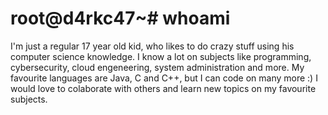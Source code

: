 # root@d4rkc47~# whoami
I'm just a regular 17 year old kid, who likes to do crazy stuff using his computer science knowledge. I know a lot on subjects like programming, cybersecurity, cloud engeneering, system administration and more. My favourite languages are Java, C and C++, but I can code on many more :) I would love to colaborate with others and learn new topics on my favourite subjects.
